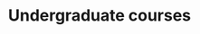---
id: undergraduate-courses
title: Undergraduate courses
description: Undergraduate courses.
icon: 
layout: course-listing
---